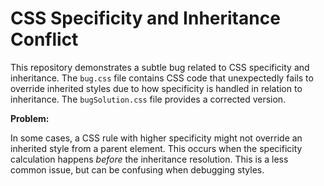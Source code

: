 # CSS Specificity and Inheritance Conflict

This repository demonstrates a subtle bug related to CSS specificity and inheritance.  The `bug.css` file contains CSS code that unexpectedly fails to override inherited styles due to how specificity is handled in relation to inheritance. The `bugSolution.css` file provides a corrected version.

**Problem:**

In some cases, a CSS rule with higher specificity might not override an inherited style from a parent element.  This occurs when the specificity calculation happens *before* the inheritance resolution.  This is a less common issue, but can be confusing when debugging styles.